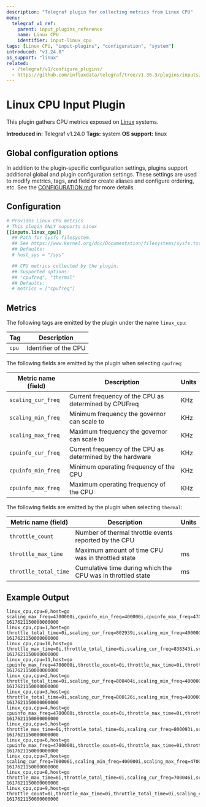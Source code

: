 ```yaml
---
description: "Telegraf plugin for collecting metrics from Linux CPU"
menu:
  telegraf_v1_ref:
    parent: input_plugins_reference
    name: Linux CPU
    identifier: input-linux_cpu
tags: [Linux CPU, "input-plugins", "configuration", "system"]
introduced: "v1.24.0"
os_support: "linux"
related:
  - /telegraf/v1/configure_plugins/
  - https://github.com/influxdata/telegraf/tree/v1.36.3/plugins/inputs/linux_cpu/README.md, Linux CPU Plugin Source
---
```


# Linux CPU Input Plugin

This plugin gathers CPU metrics exposed on [Linux](https://kernel.org/) systems.

**Introduced in:** Telegraf v1.24.0
**Tags:** system
**OS support:** linux

[kernel]: https://kernel.org/

## Global configuration options <!-- @/docs/includes/plugin_config.md -->

In addition to the plugin-specific configuration settings, plugins support
additional global and plugin configuration settings. These settings are used to
modify metrics, tags, and field or create aliases and configure ordering, etc.
See the [CONFIGURATION.md](/telegraf/v1/configuration/#plugins) for more details.

[CONFIGURATION.md]: ../../../docs/CONFIGURATION.md#plugins

## Configuration

```toml @sample.conf
# Provides Linux CPU metrics
# This plugin ONLY supports Linux
[[inputs.linux_cpu]]
  ## Path for sysfs filesystem.
  ## See https://www.kernel.org/doc/Documentation/filesystems/sysfs.txt
  ## Defaults:
  # host_sys = "/sys"

  ## CPU metrics collected by the plugin.
  ## Supported options:
  ## "cpufreq", "thermal"
  ## Defaults:
  # metrics = ["cpufreq"]
```

## Metrics

The following tags are emitted by the plugin under the name `linux_cpu`:

| Tag   | Description           |
|-------|-----------------------|
| `cpu` | Identifier of the CPU |

The following fields are emitted by the plugin when selecting `cpufreq`:

| Metric name (field) | Description                                                | Units |
|---------------------|------------------------------------------------------------|-------|
| `scaling_cur_freq`  | Current frequency of the CPU as determined by CPUFreq      | KHz   |
| `scaling_min_freq`  | Minimum frequency the governor can scale to                | KHz   |
| `scaling_max_freq`  | Maximum frequency the governor can scale to                | KHz   |
| `cpuinfo_cur_freq`  | Current frequency of the CPU as determined by the hardware | KHz   |
| `cpuinfo_min_freq`  | Minimum operating frequency of the CPU                     | KHz   |
| `cpuinfo_max_freq`  | Maximum operating frequency of the CPU                     | KHz   |

The following fields are emitted by the plugin when selecting `thermal`:

| Metric name (field)   | Description                                                 | Units |
|-----------------------|-------------------------------------------------------------|-------|
| `throttle_count`      | Number of thermal throttle events reported by the CPU       |       |
| `throttle_max_time`   | Maximum amount of time CPU was in throttled state           | ms    |
| `throtlle_total_time` | Cumulative time during which the CPU was in throttled state | ms    |

## Example Output

```text
linux_cpu,cpu=0,host=go scaling_max_freq=4700000i,cpuinfo_min_freq=400000i,cpuinfo_max_freq=4700000i,throttle_count=0i,throttle_max_time=0i,throttle_total_time=0i,scaling_cur_freq=803157i,scaling_min_freq=400000i 1617621150000000000
linux_cpu,cpu=1,host=go throttle_total_time=0i,scaling_cur_freq=802939i,scaling_min_freq=400000i,scaling_max_freq=4700000i,cpuinfo_min_freq=400000i,cpuinfo_max_freq=4700000i,throttle_count=0i,throttle_max_time=0i 1617621150000000000
linux_cpu,cpu=10,host=go throttle_max_time=0i,throttle_total_time=0i,scaling_cur_freq=838343i,scaling_min_freq=400000i,scaling_max_freq=4700000i,cpuinfo_min_freq=400000i,cpuinfo_max_freq=4700000i,throttle_count=0i 1617621150000000000
linux_cpu,cpu=11,host=go cpuinfo_max_freq=4700000i,throttle_count=0i,throttle_max_time=0i,throttle_total_time=0i,scaling_cur_freq=800054i,scaling_min_freq=400000i,scaling_max_freq=4700000i,cpuinfo_min_freq=400000i 1617621150000000000
linux_cpu,cpu=2,host=go throttle_total_time=0i,scaling_cur_freq=800404i,scaling_min_freq=400000i,scaling_max_freq=4700000i,cpuinfo_min_freq=400000i,cpuinfo_max_freq=4700000i,throttle_count=0i,throttle_max_time=0i 1617621150000000000
linux_cpu,cpu=3,host=go throttle_total_time=0i,scaling_cur_freq=800126i,scaling_min_freq=400000i,scaling_max_freq=4700000i,cpuinfo_min_freq=400000i,cpuinfo_max_freq=4700000i,throttle_count=0i,throttle_max_time=0i 1617621150000000000
linux_cpu,cpu=4,host=go cpuinfo_max_freq=4700000i,throttle_count=0i,throttle_max_time=0i,throttle_total_time=0i,scaling_cur_freq=800359i,scaling_min_freq=400000i,scaling_max_freq=4700000i,cpuinfo_min_freq=400000i 1617621150000000000
linux_cpu,cpu=5,host=go throttle_max_time=0i,throttle_total_time=0i,scaling_cur_freq=800093i,scaling_min_freq=400000i,scaling_max_freq=4700000i,cpuinfo_min_freq=400000i,cpuinfo_max_freq=4700000i,throttle_count=0i 1617621150000000000
linux_cpu,cpu=6,host=go cpuinfo_max_freq=4700000i,throttle_count=0i,throttle_max_time=0i,throttle_total_time=0i,scaling_cur_freq=741646i,scaling_min_freq=400000i,scaling_max_freq=4700000i,cpuinfo_min_freq=400000i 1617621150000000000
linux_cpu,cpu=7,host=go scaling_cur_freq=700006i,scaling_min_freq=400000i,scaling_max_freq=4700000i,cpuinfo_min_freq=400000i,cpuinfo_max_freq=4700000i,throttle_count=0i,throttle_max_time=0i,throttle_total_time=0i 1617621150000000000
linux_cpu,cpu=8,host=go throttle_max_time=0i,throttle_total_time=0i,scaling_cur_freq=700046i,scaling_min_freq=400000i,scaling_max_freq=4700000i,cpuinfo_min_freq=400000i,cpuinfo_max_freq=4700000i,throttle_count=0i 1617621150000000000
linux_cpu,cpu=9,host=go throttle_count=0i,throttle_max_time=0i,throttle_total_time=0i,scaling_cur_freq=700075i,scaling_min_freq=400000i,scaling_max_freq=4700000i,cpuinfo_min_freq=400000i,cpuinfo_max_freq=4700000i 1617621150000000000
```
